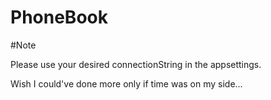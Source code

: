 # PhoneBook

#Note

Please use your desired connectionString in the appsettings.

Wish I could've done more only if time was on my side... 
